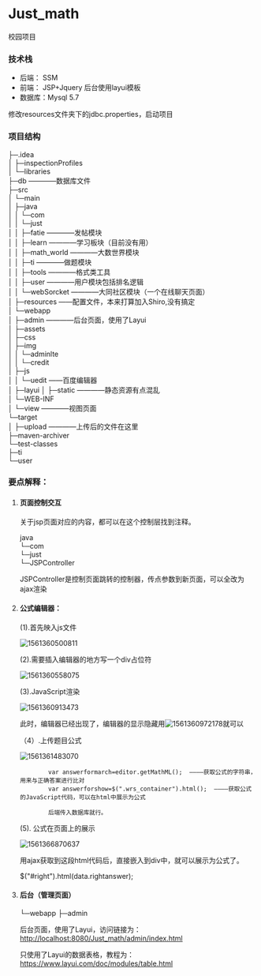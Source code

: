 # Just_math
校园项目

### 技术栈

* 后端： SSM
* 前端： JSP+Jquery
后台使用layui模板
* 数据库：Mysql 5.7

修改resources文件夹下的jdbc.properties，启动项目



### 项目结构

├─.idea  
│  ├─inspectionProfiles  
│  └─libraries  
├─db  ————数据库文件  
├─src  
│  └─main  
│      ├─java  
│      │  └─com  
│      │      └─just  
│      │          ├─fatie  ————发帖模块   
│      │          ├─learn  ————学习板块（目前没有用）  
│      │          ├─math_world  ————大数世界模块  
│      │          ├─ti  ————做题模块  
│      │          ├─tools  ————格式类工具  
│      │          ├─user  ————用户模块包括排名逻辑  
│      │          └─webSorcket   ————大同社区模块（一个在线聊天页面）  
│      ├─resources  ——配置文件，本来打算加入Shiro,没有搞定  
│      └─webapp  
│          ├─admin  ————后台页面，使用了Layui  
│          ├─assets  
│          ├─css  
│          ├─img  
│          │  └─adminlte  
│          │      └─credit  
│          ├─js  
│          │  └─uedit  ——百度编辑器  
│          ├─layui 
│          ├─static  ————静态资源有点混乱  
│          └─WEB-INF  
│              └─view  ————视图页面  
└─target     
    │  ├─upload  ————上传后的文件在这里  
    ├─maven-archiver  
    └─test-classes  
        ├─ti  
        └─user  



### 要点解释：  

1. #### 页面控制交互  

   关于jsp页面对应的内容，都可以在这个控制层找到注释。  

   java  
   └─com  
   	└─just  
       	└─JSPController  

   JSPController是控制页面跳转的控制器，传点参数到新页面，可以全改为ajax渲染

2. #### 公式编辑器：

   (1).首先映入js文件

   ![1561360500811](C:\Users\Administrator\AppData\Roaming\Typora\typora-user-images\1561360500811.png)

   

   

   (2).需要插入编辑器的地方写一个div占位符

   ![1561360558075](C:\Users\Administrator\AppData\Roaming\Typora\typora-user-images\1561360558075.png)

   (3).JavaScript渲染

   ![1561360913473](C:\Users\Administrator\AppData\Roaming\Typora\typora-user-images\1561360913473.png)

   

   

   此时，编辑器已经出现了，编辑器的显示隐藏用![1561360972178](C:\Users\Administrator\AppData\Roaming\Typora\typora-user-images\1561360972178.png)就可以

   （4）.上传题目公式

   ![1561361483070](C:\Users\Administrator\AppData\Roaming\Typora\typora-user-images\1561361483070.png)

   

               var answerformarch=editor.getMathML();  ————获取公式的字符串，用来与正确答案进行比对
               var answerforshow=$(".wrs_container").html();  ————获取公式的JavaScript代码，可以在html中展示为公式
               
               后端传入数据库就行。

       
   (5). 公式在页面上的展示

   ![1561366870637](C:\Users\Administrator\AppData\Roaming\Typora\typora-user-images\1561366870637.png)

   用ajax获取到这段html代码后，直接嵌入到div中，就可以展示为公式了。

   

      $("#right").html(data.rightanswer);

3. #### 后台（管理页面）

    └─webapp
           ├─admin 

   后台页面，使用了Layui，访问链接为：<http://localhost:8080/Just_math/admin/index.html>

   只使用了Layui的数据表格，教程为：<https://www.layui.com/doc/modules/table.html>

   
